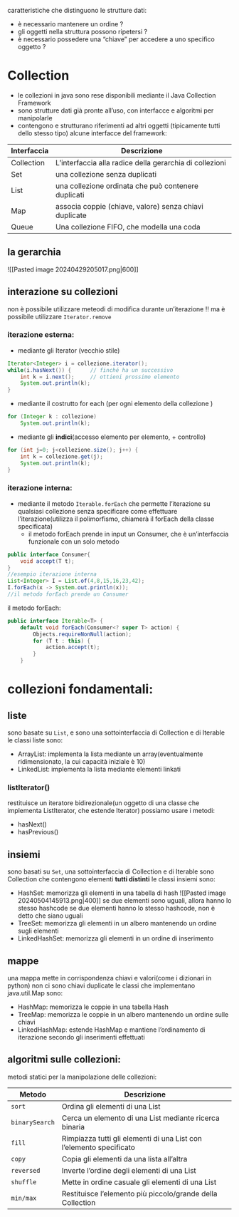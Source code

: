 caratteristiche che distinguono le strutture dati:
- è necessario mantenere un ordine ? 
- gli oggetti nella struttura possono ripetersi ?
- è necessario possedere una “chiave” per accedere a uno specifico oggetto ?
# Collection
- le collezioni in java sono rese disponibili mediante il Java Collection Framework
- sono strutture dati già pronte all’uso, con interfacce e algoritmi per manipolarle
- contengono e strutturano riferimenti ad altri oggetti (tipicamente tutti dello stesso tipo)
alcune interfacce del framework:

| Interfaccia | Descrizione                                             |
| ----------- | ------------------------------------------------------- |
| Collection  | L’interfaccia alla radice della gerarchia di collezioni |
| Set         | una collezione senza duplicati                          |
| List        | una collezione ordinata che può contenere duplicati     |
| Map         | associa coppie (chiave, valore) senza chiavi duplicate  |
| Queue       | Una collezione FIFO, che modella una coda               |
## la gerarchia
![[Pasted image 20240429205017.png|600]]
## interazione su collezioni
non è possibile utilizzare meteodi di modifica durante un’iterazione !! ma è possibile utilizzare `Iterator.remove`

### iterazione esterna:
- mediante gli Iterator (vecchio stile)
```java
Iterator<Integer> i = collezione.iterator();
while(i.hasNext()) {      // finché ha un successivo
	int k = i.next();     // ottieni prossimo elemento
	System.out.println(k);
}
```
- mediante il costrutto for each (per ogni elemento della collezione )
```java
for (Integer k : collezione)
	System.out.println(k);
```
- mediante gli **indici**(accesso elemento per elemento, + controllo)
```java
for (int j=0; j<collezione.size(); j++) {
	int k = collezione.get(j);
	System.out.println(k);
}
```
### iterazione interna:
- mediante il metodo `Iterable.forEach` che permette l’iterazione su qualsiasi collezione senza specificare come effettuare l’iterazione(utilizza il polimorfismo, chiamerà il forEach della classe specificata)
	- il metodo forEach prende in input un Consumer, che è un’interfaccia funzionale con un solo metodo
```java
public interface Consumer{
	void accept(T t);
}
//esempio iterazione interna
List<Integer> I = List.of(4,8,15,16,23,42);
I.forEach(x -> System.out.println(x));
//il metodo forEach prende un Consumer
```
il metodo forEach:
```java
public interface Iterable<T> {
	default void forEach(Consumer<? super T> action) { 
		Objects.requireNonNull(action); 
		for (T t : this) {
			action.accept(t); 
		} 
	}
```
# collezioni fondamentali:
## liste
sono basate su `List`, e sono una sottointerfaccia di Collection e di Iterable
le classi liste sono: 
- ArrayList: implementa la lista mediante un array(eventualmente ridimensionato, la cui capacità iniziale è 10)
- LinkedList: implementa la lista mediante elementi linkati
### listIterator()
restituisce un iteratore bidirezionale(un oggetto di una classe che implementa ListIterator, che estende Iterator)
possiamo usare i metodi:
- hasNext()
- hasPrevious()
## insiemi
sono basati su `Set`, una sottointerfaccia di Collection e di Iterable
sono Collection che contengono elementi **tutti distinti**
le classi insiemi sono:
- HashSet: memorizza gli elementi in una tabella di hash
	 ![[Pasted image 20240504145913.png|400]]
	 se due elementi sono uguali, allora hanno lo stesso hashcode
	 se due elementi hanno lo stesso hashcode, non è detto che siano uguali
- TreeSet: memorizza gli elementi in un albero mantenendo un ordine sugli elementi
- LinkedHashSet: memorizza gli elementi in un ordine di inserimento
## mappe
una mappa mette in corrispondenza chiavi e valori(come i dizionari in python)
non ci sono chiavi duplicate
le classi che implementano java.util.Map sono:
- HashMap: memorizza le coppie in una tabella Hash
- TreeMap: memorizza le coppie in un albero mantenendo un ordine sulle chiavi
- LinkedHashMap: estende HashMap e mantiene l’ordinamento di iterazione secondo gli inserimenti effettuati
## algoritmi sulle collezioni:
metodi statici per la manipolazione delle collezioni:

| Metodo         | Descrizione                                                         |
| -------------- | ------------------------------------------------------------------- |
| `sort`         | Ordina gli elementi di una List                                     |
| `binarySearch` | Cerca un elemento di una List mediante ricerca binaria              |
| `fill`         | Rimpiazza tutti gli elementi di una List con l’elemento specificato |
| `copy`         | Copia gli elementi da una lista all’altra                           |
| `reversed`     | Inverte l’ordine degli elementi di una List                         |
| `shuffle`      | Mette in ordine casuale gli elementi di una List                    |
| `min/max`      | Restituisce l’elemento più piccolo/grande della Collection          |